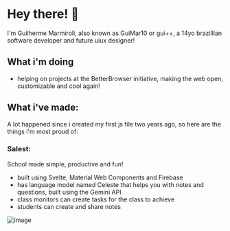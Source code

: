 # Hey there! 🌱
I'm Guilherme Marmiroli, also known as GuiMar10 or gui++, a 14yo brazillian software developer and future uiux designer!
## What i'm doing
- helping on projects at the BetterBrowser initiative, making the web open, customizable and cool again!

## What i've made:
A lot happened since i created my first js file two years ago, so here are the things i'm most proud of:

### Salest:
School made simple, productive and fun!
- built using Svelte, Material Web Components and Firebase
- has language model named Celeste that helps you with notes and questions, built using the Gemini API
- class monitors can create tasks for the class to achieve
- students can create and share notes

![image](https://github.com/user-attachments/assets/5e8c3a39-df4a-48a9-bd79-729d7e5085a6)

<!---
GuiMar10/GuiMar10 is a ✨ special ✨ repository because its `README.md` (this file) appears on your GitHub profile.
You can click the Preview link to take a look at your changes.
--->
